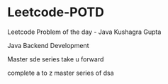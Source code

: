 

# Leetcode-POTD
Leetcode Problem of the day - Java Kushagra Gupta

Java Backend Development


Master sde series take u forward


complete a to z master series of dsa




